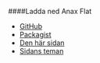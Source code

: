 ####Ladda ned Anax Flat

* [GitHub](https://github.com/canax/anax-flat)
* [Packagist](https://packagist.org/packages/mos/anax-flat)
* [Den här sidan](https://github.com/marcusLinder/Anax-Flat)
* [Sidans teman](https://github.com/marcusLinder/anax-flat-theme)
